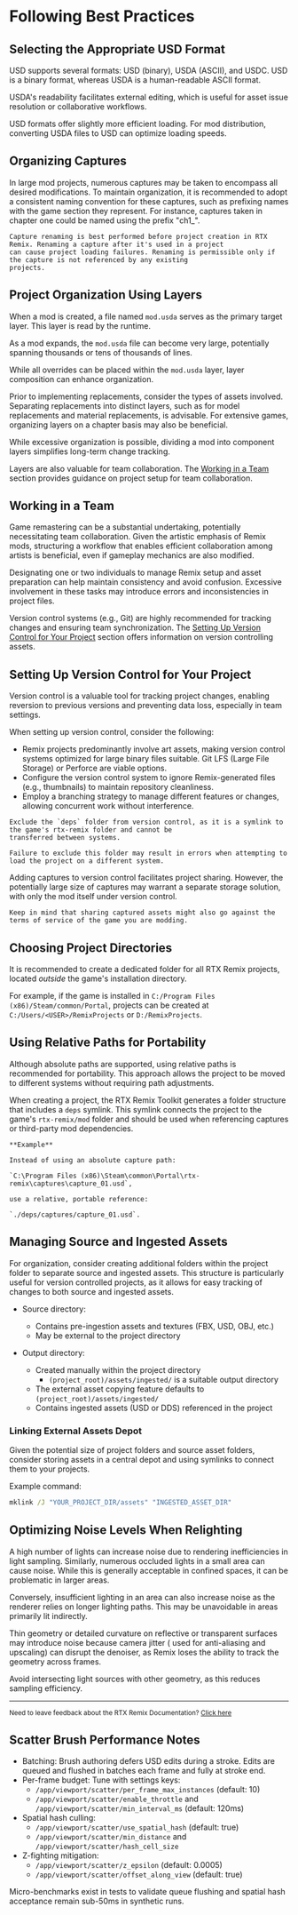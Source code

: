 # Following Best Practices

## Selecting the Appropriate USD Format

USD supports several formats: USD (binary), USDA (ASCII), and USDC. USD is a binary format, whereas USDA is a
human-readable ASCII format.

USDA's readability facilitates external editing, which is useful for asset issue resolution or collaborative workflows.

USD formats offer slightly more efficient loading. For mod distribution, converting USDA files to USD can optimize
loading speeds.

## Organizing Captures

In large mod projects, numerous captures may be taken to encompass all desired modifications. To maintain organization,
it is recommended to adopt a consistent naming convention for these captures, such as prefixing names with the game
section they represent. For instance, captures taken in chapter one could be named using the prefix "ch1_".

```{warning}
Capture renaming is best performed before project creation in RTX Remix. Renaming a capture after it's used in a project
can cause project loading failures. Renaming is permissible only if the capture is not referenced by any existing
projects.
```

## Project Organization Using Layers

When a mod is created, a file named `mod.usda` serves as the primary target layer. This layer is read by the runtime.

As a mod expands, the `mod.usda` file can become very large, potentially spanning thousands or tens of thousands of
lines.

While all overrides can be placed within the `mod.usda` layer, layer composition can enhance organization.

Prior to implementing replacements, consider the types of assets involved. Separating replacements into distinct layers,
such as for model replacements and material replacements, is advisable. For extensive games, organizing layers on a
chapter basis may also be beneficial.

While excessive organization is possible, dividing a mod into component layers simplifies long-term change tracking.

Layers are also valuable for team collaboration. The [Working in a Team](#working-in-a-team) section provides guidance
on project setup for team collaboration.

## Working in a Team

Game remastering can be a substantial undertaking, potentially necessitating team collaboration. Given the artistic
emphasis of Remix mods, structuring a workflow that enables efficient collaboration among artists is beneficial, even if
gameplay mechanics are also modified.

Designating one or two individuals to manage Remix setup and asset preparation can help maintain consistency and avoid
confusion. Excessive involvement in these tasks may introduce errors and inconsistencies in project files.

Version control systems (e.g., Git) are highly recommended for tracking changes and ensuring team synchronization.
The [Setting Up Version Control for Your Project](#setting-up-version-control-for-your-project) section offers
information on version controlling assets.

## Setting Up Version Control for Your Project

Version control is a valuable tool for tracking project changes, enabling reversion to previous versions and preventing
data loss, especially in team settings.

When setting up version control, consider the following:

* Remix projects predominantly involve art assets, making version control systems optimized for large binary files
  suitable. Git LFS (Large File Storage) or Perforce are viable options.
* Configure the version control system to ignore Remix-generated files (e.g., thumbnails) to maintain repository
  cleanliness.
* Employ a branching strategy to manage different features or changes, allowing concurrent work without interference.

```{important}
Exclude the `deps` folder from version control, as it is a symlink to the game's rtx-remix folder and cannot be
transferred between systems.

Failure to exclude this folder may result in errors when attempting to load the project on a different system.
```

Adding captures to version control facilitates project sharing. However, the potentially large size of captures may
warrant a separate storage solution, with only the mod itself under version control.

```{important}
Keep in mind that sharing captured assets might also go against the terms of service of the game you are modding.
```

## Choosing Project Directories

It is recommended to create a dedicated folder for all RTX Remix projects, located *outside* the game's installation
directory.

For example, if the game is installed in `C:/Program Files (x86)/Steam/common/Portal`, projects can be created at
`C:/Users/<USER>/RemixProjects` or `D:/RemixProjects`.

## Using Relative Paths for Portability

Although absolute paths are supported, using relative paths is recommended for portability. This approach allows the
project to be moved to different systems without requiring path adjustments.

When creating a project, the RTX Remix Toolkit generates a folder structure that includes a `deps` symlink. This symlink
connects the project to the game's `rtx-remix/mod` folder and should be used when referencing captures or third-party
mod dependencies.

```{tip}
**Example**

Instead of using an absolute capture path:

`C:\Program Files (x86)\Steam\common\Portal\rtx-remix\captures\capture_01.usd`,

use a relative, portable reference:

`./deps/captures/capture_01.usd`.
```

## Managing Source and Ingested Assets

For organization, consider creating additional folders within the project folder to separate source and ingested assets.
This structure is particularly useful for version controlled projects, as it allows for easy tracking of changes to
both source and ingested assets.

* Source directory:
    * Contains pre-ingestion assets and textures (FBX, USD, OBJ, etc.)
    * May be external to the project directory

* Output directory:
    * Created manually within the project directory
        * `(project_root)/assets/ingested/` is a suitable output directory
    * The external asset copying feature defaults to `(project_root)/assets/ingested/`
    * Contains ingested assets (USD or DDS) referenced in the project

### Linking External Assets Depot

Given the potential size of project folders and source asset folders, consider storing assets in a central depot and
using symlinks to connect them to your projects.

Example command:

```bat
mklink /J "YOUR_PROJECT_DIR/assets" "INGESTED_ASSET_DIR"
```

## Optimizing Noise Levels When Relighting

A high number of lights can increase noise due to rendering inefficiencies in light sampling. Similarly, numerous
occluded lights in a small area can cause noise. While this is generally acceptable in confined spaces, it can be
problematic in larger areas.

Conversely, insufficient lighting in an area can also increase noise as the renderer relies on longer lighting paths.
This may be unavoidable in areas primarily lit indirectly.

Thin geometry or detailed curvature on reflective or transparent surfaces may introduce noise because camera jitter (
used for anti-aliasing and upscaling) can disrupt the denoiser, as Remix loses the ability to track the geometry across
frames.

Avoid intersecting light sources with other geometry, as this reduces sampling efficiency.

***
<sub> Need to leave feedback about the RTX Remix Documentation?  [Click here](https://github.com/NVIDIAGameWorks/rtx-remix/issues/new?assignees=nvdamien&labels=documentation%2Cfeedback%2Ctriage&projects=&template=documentation_feedback.yml&title=%5BDocumentation+feedback%5D%3A+) </sub>

## Scatter Brush Performance Notes

- Batching: Brush authoring defers USD edits during a stroke. Edits are queued and flushed in batches each frame and fully at stroke end.
- Per-frame budget: Tune with settings keys:
  - `/app/viewport/scatter/per_frame_max_instances` (default: 10)
  - `/app/viewport/scatter/enable_throttle` and `/app/viewport/scatter/min_interval_ms` (default: 120ms)
- Spatial hash culling:
  - `/app/viewport/scatter/use_spatial_hash` (default: true)
  - `/app/viewport/scatter/min_distance` and `/app/viewport/scatter/hash_cell_size`
- Z-fighting mitigation:
  - `/app/viewport/scatter/z_epsilon` (default: 0.0005)
  - `/app/viewport/scatter/offset_along_view` (default: true)

Micro-benchmarks exist in tests to validate queue flushing and spatial hash acceptance remain sub-50ms in synthetic runs.
